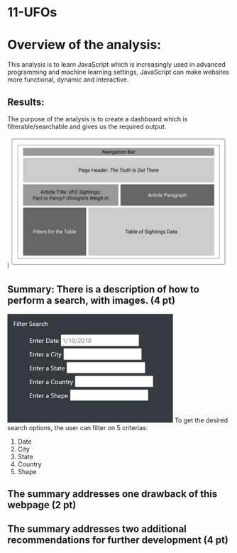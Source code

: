 # 11-UFOs

# Overview of the analysis:
This analysis is to learn JavaScript which is increasingly used in advanced programming and machine learning settings, JavaScript can make websites more functional, dynamic and interactive.

## Results: 

The purpose of the analysis is to create a dashboard which is filterable/searchable and gives us the required output.

![Webpase layout](Webpage%20layout.JPG)

## Summary: There is a description of how to perform a search, with images. (4 pt)

![Filter Options](static/images/filter%20criteria.JPG)
To get the desired search options, the user can filter on 5 criterias:
1. Date
2. City
3. State
4. Country
5. Shape


## The summary addresses one drawback of this webpage (2 pt)

## The summary addresses two additional recommendations for further development (4 pt)